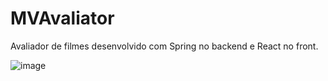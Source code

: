 # MVAvaliator
Avaliador de filmes desenvolvido com Spring no backend e React no front.


![image](https://user-images.githubusercontent.com/75635849/149609055-e033ba12-1f87-45e1-9296-d87f7b44b506.png)
